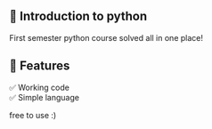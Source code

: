 ## 🚀 Introduction to python

First semester python course solved all in one place!

## 🎯 Features

✅ Working code <br />
✅ Simple language

<p>free to use :)</p>
